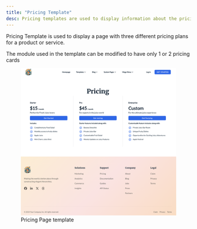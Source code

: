 ```yaml
---
title: "Pricing Template"
desc: Pricing templates are used to display information about the pricing of a service or a system.
---
```


Pricing Template is used to display a page with three different pricing plans for a product or service.

The module used in the template can be modified to have only 1 or 2 pricing cards

<figure>
  <img src="pricing.png" alt="Pricing Page composed of title and three pricing options" eleventy:widths="500">
  <figcaption>Pricing Page template</figcaption>
</figure>
